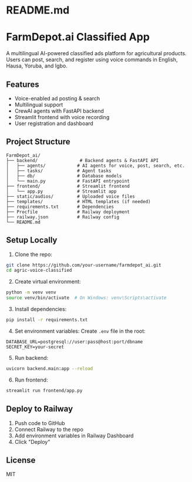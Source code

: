 # README.md
# FarmDepot.ai Classified App

A multilingual AI-powered classified ads platform for agricultural products. Users can post, search, and register using voice commands in English, Hausa, Yoruba, and Igbo.

## Features
- Voice-enabled ad posting & search
- Multilingual support
- CrewAI agents with FastAPI backend
- Streamlit frontend with voice recording
- User registration and dashboard

## Project Structure
```
FarmDepot_ai/
├── backend/                # Backend agents & FastAPI API
│   ├── agents/            # AI agents for voice, post, search, etc.
│   ├── tasks/             # Agent tasks
│   ├── db/                # Database models
│   └── main.py            # FastAPI entrypoint
├── frontend/              # Streamlit frontend
│   └── app.py             # Streamlit app
├── static/audios/         # Uploaded voice files
├── templates/             # HTML templates (if needed)
├── requirements.txt       # Dependencies
├── Procfile               # Railway deployment
├── railway.json           # Railway config
└── README.md
```

## Setup Locally
1. Clone the repo:
```bash
git clone https://github.com/your-username/farmdepot_ai.git
cd agric-voice-classified
```

2. Create virtual environment:
```bash
python -m venv venv
source venv/bin/activate  # On Windows: venv\Scripts\activate
```

3. Install dependencies:
```bash
pip install -r requirements.txt
```

4. Set environment variables:
Create `.env` file in the root:
```
DATABASE_URL=postgresql://user:pass@host:port/dbname
SECRET_KEY=your-secret
```

5. Run backend:
```bash
uvicorn backend.main:app --reload
```

6. Run frontend:
```bash
streamlit run frontend/app.py
```

## Deploy to Railway
1. Push code to GitHub
2. Connect Railway to the repo
3. Add environment variables in Railway Dashboard
4. Click "Deploy"

## License
MIT
